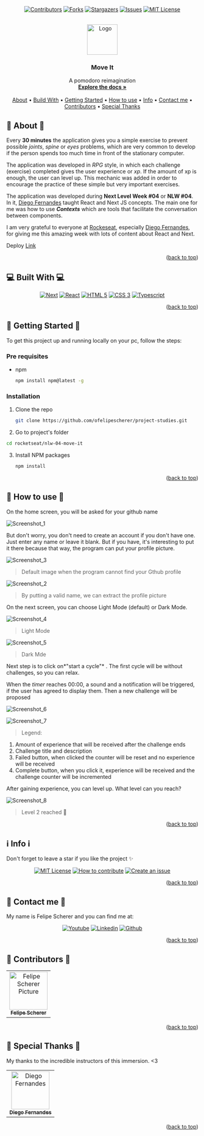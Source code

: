<a name="readme-top"></a>

<div align="center">

[![Contributors][contributors-shield]][contributors-url]
[![Forks][forks-shield]][forks-url]
[![Stargazers][stars-shield]][stars-url]
[![Issues][issues-shield]][issues-url]
[![MIT License][license-shield]][license-url]

  <br />
  <a href="https://github.com/ofelipescherer/project-studies">
    <img src="https://user-images.githubusercontent.com/62115215/219968410-6964a109-107f-4ab5-831a-d1e96e7c709a.png" alt="Logo" width="80" height="80">
  </a>

<h3 align="center">Move It</h3>

<p align="center">
A pomodoro reimagination
<br />
<a href="https://github.com/ofelipescherer/project-studies"><strong>Explore the docs »</strong></a>
<br />
<br />
<a href="#about">About</a>
•
<a href="#stack">Build With</a>
•
<a href="#install">Getting Started</a>
•
<a href="#usage">How to use</a>
•
<a href="#info">Info</a>
•
<a href="#contact">Contact me</a>
•
<a href="#contributors">Contributors</a>
•
<a href="#special-thanks">Special Thanks</a>
</p>
</div>

<!-- **********************🐲About🐲********************** -->

<a name="about"></a>

## 🚶 About 🚶

Every **30 minutes** the application gives you a simple exercise to prevent possible _joints_, _spine_ or _eyes_ problems, which are very common to develop if the person spends too much time in front of the stationary computer.

The application was developed in _RPG_ style, in which each challenge (exercise) completed gives the user experience or _xp_. If the amount of xp is enough, the user can level up. This mechanic was added in order to encourage the practice of these simple but very important exercises.

The application was developed during **Next Level Week #04** or **NLW #04**. In it, [Diego Fernandes](https://twitter.com/dieegosf) taught React and Next JS concepts. The main one for me was how to use **_Contexts_** which are tools that facilitate the conversation between components.

I am very grateful to everyone at [Rockeseat](https://rocketseat.com.br), especially [Diego Fernandes](https://twitter.com/dieegosf), for giving me this amazing week with lots of content about React and Next.

Deploy [Link](https://moveit-felipescherer.vercel.app)

<p align="right">(<a href="#readme-top">back to top</a>)</p>

<!-- **********************🐲Built With🐲********************** -->

<a name="stack"></a>

## 💻 Built With 💻

<div align="center">

[![Next][next.js]][next-url]
[![React][react.js]][react-url]
[![HTML 5][html 5]][html-url]
[![CSS 3][css 3]][css-url]
[![Typescript][typescript]][typescript-url]

</div>

<p align="right">(<a href="#readme-top">back to top</a>)</p>

<!-- **********************🐲Getting Started🐲********************** -->

<a name="install"></a>

## 🚂 Getting Started 🚂

To get this project up and running locally on your pc, follow the steps:

### Pre requisites

- npm
  ```sh
  npm install npm@latest -g
  ```

### Installation

1. Clone the repo
   ```sh
   git clone https://github.com/ofelipescherer/project-studies.git
   ```
2. Go to project's folder

```sh
cd rocketseat/nlw-04-move-it
```

3. Install NPM packages
   ```sh
   npm install
   ```

<p align="right">(<a href="#readme-top">back to top</a>)</p>

<!-- **********************🐲How to use🐲********************** -->

<a name="usage"></a>

## 🙋 How to use 🙋

On the home screen, you will be asked for your github name

![Screenshot_1](https://user-images.githubusercontent.com/62115215/109425876-481a4280-79c9-11eb-96d0-c76415e3e69a.png)

But don't worry, you don't need to create an account if you don't have one. Just enter any name or leave it blank. But if you have, it's interesting to put it there because that way, the program can put your profile picture.

![Screenshot_3](https://user-images.githubusercontent.com/62115215/109426075-5321a280-79ca-11eb-8381-17fe74998252.png)

> Default image when the program cannot find your Gthub profile

![Screenshot_2](https://user-images.githubusercontent.com/62115215/109426077-53ba3900-79ca-11eb-90c2-6a4435301556.png)

> By putting a valid name, we can extract the profile picture

On the next screen, you can choose Light Mode (default) or Dark Mode.

![Screenshot_4](https://user-images.githubusercontent.com/62115215/109426214-3043be00-79cb-11eb-8e37-2229f25c312f.png)

> Light Mode

![Screenshot_5](https://user-images.githubusercontent.com/62115215/109426236-4e112300-79cb-11eb-9dac-4426f0a2e37f.png)

> Dark Mde

Next step is to click on*"start a cycle"* . The first cycle will be without challenges, so you can relax.

When the _timer_ reaches 00:00, a sound and a notification will be triggered, if the user has agreed to display them. Then a new challenge will be proposed

![Screenshot_6](https://user-images.githubusercontent.com/62115215/109426369-31291f80-79cc-11eb-813a-628db1c114c5.png)

![Screenshot_7](https://user-images.githubusercontent.com/62115215/109426500-ba405680-79cc-11eb-9b3f-11cc02d3b005.png)

> Legend:

1. Amount of experience that will be received after the challenge ends
2. Challenge title and description
3. Failed button, when clicked the counter will be reset and no experience will be received
4. Complete button, when you click it, experience will be received and the challenge counter will be incremented

After gaining experience, you can level up. What level can you reach?

![Screenshot_8](https://user-images.githubusercontent.com/62115215/109426572-2327ce80-79cd-11eb-9a0f-702970d511ce.png)

> Level 2 reached 👏

<p align="right">(<a href="#readme-top">back to top</a>)</p>

<!-- **********************🐲Info🐲********************** -->

<a name="info"></a>

## :information_source: Info :information_source:

Don't forget to leave a star if you like the project ✨

<div align="center">

[![MIT License][license-shield]][license-url]
[![How to contribute][info-contribute-shield]][info-contribute-url]
[![Create an issue][info-issues-shield]][info-issues-url]

</div>

<p align="right">(<a href="#readme-top">back to top</a>)</p>

<!-- **********************🐲Contact Me🐲********************** -->

<a name="contact"></a>

## 💬 Contact me 💬

My name is Felipe Scherer and you can find me at:

<div align="center">

[![Youtube][youtube-shield]][youtube-url]
[![Linkedin][linkedin-shield]][linkedin-url]
[![Github][github-shield]][github-url]

</div>

<p align="right">(<a href="#readme-top">back to top</a>)</p>

<!-- **********************🐲Contributors🐲********************** -->

<a name="contributors"></a>

## 🤗 Contributors 🤗

<table>
  <tr>
    <td align="center">
      <a href="https://github.com/ofelipescherer">
        <img src="https://avatars.githubusercontent.com/u/62115215" width="100px;" alt="Felipe Scherer Picture"/><br>
        <sub>
          <b>Felipe Scherer</b>
        </sub>
      </a>
    </td>
  </tr>
</table>

<p align="right">(<a href="#readme-top">back to top</a>)</p>

<!-- **********************🐲Special Thanks********************** -->

<a name="special-thanks"></a>

## 🤗 Special Thanks 🤗

My thanks to the incredible instructors of this immersion. <3

<table>
  <tr>
    <td align="center">
      <a href="https://github.com/diego3g">
        <img src="https://avatars.githubusercontent.com/diego3g" width="100px;" alt="Diego Fernandes"/><br>
        <sub>
          <b>Diego Fernandes</b>
        </sub>
      </a>
    </td>
  </tr>
</table>

<p align="right">(<a href="#readme-top">back to top</a>)</p>

<!-- Badges and Badges Link -->

[contributors-shield]: https://img.shields.io/github/contributors/ofelipescherer/project-studies.svg?style=for-the-badge
[contributors-url]: https://github.com/ofelipescherer/project-studies/graphs/contributors
[forks-shield]: https://img.shields.io/github/forks/ofelipescherer/project-studies.svg?style=for-the-badge
[forks-url]: https://github.com/ofelipescherer/project-studies/network/members
[stars-shield]: https://img.shields.io/github/stars/ofelipescherer/project-studies.svg?style=for-the-badge
[stars-url]: https://github.com/ofelipescherer/project-studies/stargazers
[issues-shield]: https://img.shields.io/github/issues/ofelipescherer/project-studies.svg?style=for-the-badge
[issues-url]: https://github.com/ofelipescherer/project-studies/issues
[license-shield]: https://img.shields.io/github/license/ofelipescherer/project-studies.svg?style=for-the-badge
[license-url]: https://github.com/ofelipescherer/project-studies/blob/master/LICENSE.md
[linkedin-shield]: https://img.shields.io/badge/-LinkedIn-black.svg?style=for-the-badge&logo=linkedin&colorB=0E76A8
[linkedin-url]: https://www.linkedin.com/in/ofelipescherer
[youtube-shield]: https://img.shields.io/badge/YouTube-FF0000?style=for-the-badge&logo=youtube&logoColor=white
[youtube-url]: https://www.youtube.com/channel/UCySqmz_Rohnl53VLoNQsnKg
[github-shield]: https://img.shields.io/badge/Github-000000?style=for-the-badge&logo=github&logoColor=white
[github-url]: https://github.com/ofelipescherer
[next.js]: https://img.shields.io/badge/next.js-000000?style=for-the-badge&logo=nextdotjs&logoColor=white
[next-url]: https://nextjs.org/
[react.js]: https://img.shields.io/badge/React-20232A?style=for-the-badge&logo=react&logoColor=61DAFB
[react-url]: https://reactjs.org/
[html 5]: https://img.shields.io/badge/HTML5-E34F26?style=for-the-badge&logo=html5&logoColor=white
[html-url]: https://developer.mozilla.org/en-US/docs/Web/HTML
[css 3]: https://img.shields.io/badge/CSS3-1572B6?style=for-the-badge&logo=css3&logoColor=white
[css-url]: https://developer.mozilla.org/en-US/docs/Web/CSS
[typescript]: https://img.shields.io/badge/TypeScript-007ACC?style=for-the-badge&logo=typescript&logoColor=white
[typescript-url]: https://www.typescriptlang.org
[info-contribute-shield]: https://img.shields.io/badge/👋-How%20to%20contribute-blue.svg?style=for-the-badge
[info-contribute-url]: https://github.com/ofelipescherer/utils/blob/main/CONTRIBUTING.md
[info-issues-shield]: https://img.shields.io/badge/🐞-How%20to%20create%20an%20issue-blue.svg?style=for-the-badge
[info-issues-url]: https://github.com/ofelipescherer/utils/blob/main/ISSUE.md
